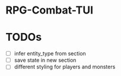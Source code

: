 # RPG-Combat-TUI

# TODOs
- [ ] infer entity_type from section
- [ ] save state in new section
- [ ] different styling for players and monsters
